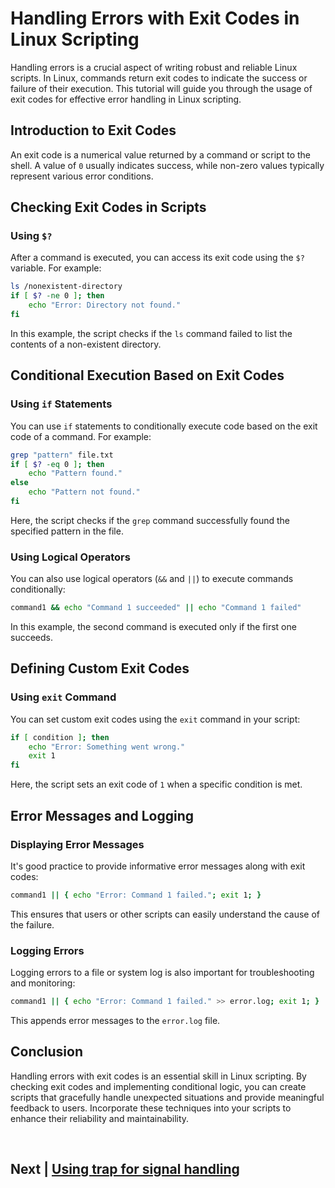 
# Handling Errors with Exit Codes in Linux Scripting

Handling errors is a crucial aspect of writing robust and reliable Linux scripts. In Linux, commands return exit codes to indicate the success or failure of their execution. This tutorial will guide you through the usage of exit codes for effective error handling in Linux scripting.

## Introduction to Exit Codes

An exit code is a numerical value returned by a command or script to the shell. A value of `0` usually indicates success, while non-zero values typically represent various error conditions.

## Checking Exit Codes in Scripts

### Using `$?`

After a command is executed, you can access its exit code using the `$?` variable. For example:

```bash
ls /nonexistent-directory
if [ $? -ne 0 ]; then
    echo "Error: Directory not found."
fi
```

In this example, the script checks if the `ls` command failed to list the contents of a non-existent directory.

## Conditional Execution Based on Exit Codes

### Using `if` Statements

You can use `if` statements to conditionally execute code based on the exit code of a command. For example:

```bash
grep "pattern" file.txt
if [ $? -eq 0 ]; then
    echo "Pattern found."
else
    echo "Pattern not found."
fi
```

Here, the script checks if the `grep` command successfully found the specified pattern in the file.

### Using Logical Operators

You can also use logical operators (`&&` and `||`) to execute commands conditionally:

```bash
command1 && echo "Command 1 succeeded" || echo "Command 1 failed"
```

In this example, the second command is executed only if the first one succeeds.

## Defining Custom Exit Codes

### Using `exit` Command

You can set custom exit codes using the `exit` command in your script:

```bash
if [ condition ]; then
    echo "Error: Something went wrong."
    exit 1
fi
```

Here, the script sets an exit code of `1` when a specific condition is met.

## Error Messages and Logging

### Displaying Error Messages

It's good practice to provide informative error messages along with exit codes:

```bash
command1 || { echo "Error: Command 1 failed."; exit 1; }
```

This ensures that users or other scripts can easily understand the cause of the failure.

### Logging Errors

Logging errors to a file or system log is also important for troubleshooting and monitoring:

```bash
command1 || { echo "Error: Command 1 failed." >> error.log; exit 1; }
```

This appends error messages to the `error.log` file.

## Conclusion

Handling errors with exit codes is an essential skill in Linux scripting. By checking exit codes and implementing conditional logic, you can create scripts that gracefully handle unexpected situations and provide meaningful feedback to users. Incorporate these techniques into your scripts to enhance their reliability and maintainability.


<br>

## Next | [Using trap for signal handling](https://github.com/lioneltchami/shell-scripting-tutorial/blob/main/Tutorial-Files/11.Error-Handling/02.Using_trap_for_signal_handling.md)
